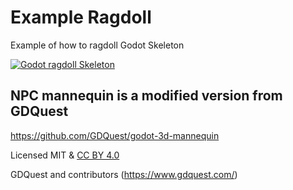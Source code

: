 # Example Ragdoll

Example of how to ragdoll Godot Skeleton


[![Godot ragdoll Skeleton](https://img.youtube.com/vi/c5WWJmv87_o/0.jpg)](https://www.youtube.com/watch?v=c5WWJmv87_o, "Raycast bullets in Godot")


## NPC mannequin is a modified version from GDQuest

https://github.com/GDQuest/godot-3d-mannequin

Licensed MIT & [CC BY 4.0](https://creativecommons.org/licenses/by/4.0/)

GDQuest and contributors (https://www.gdquest.com/)
 
